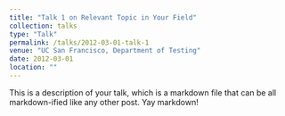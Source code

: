 ```yaml
---
title: "Talk 1 on Relevant Topic in Your Field"
collection: talks
type: "Talk"
permalink: /talks/2012-03-01-talk-1
venue: "UC San Francisco, Department of Testing"
date: 2012-03-01
location: ""
---
```


This is a description of your talk, which is a markdown file that can be all markdown-ified like any other post. Yay markdown!
